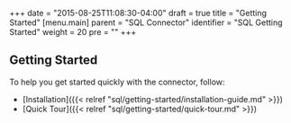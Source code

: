 +++
date = "2015-08-25T11:08:30-04:00"
draft = true
title = "Getting Started"
[menu.main]
  parent = "SQL Connector"
  identifier = "SQL Getting Started"
  weight = 20
  pre = "<i class='fa fa-road'></i>"
+++

## Getting Started

To help you get started quickly with the connector, follow:

  * [Installation]({{< relref "sql/getting-started/installation-guide.md" >}})
  * [Quick Tour]({{< relref "sql/getting-started/quick-tour.md" >}})
